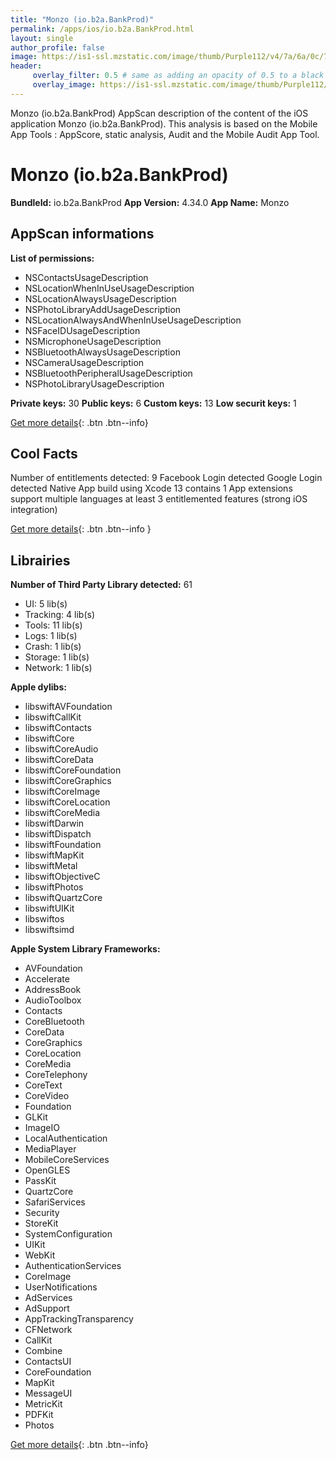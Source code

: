 ```yaml
---
title: "Monzo (io.b2a.BankProd)"
permalink: /apps/ios/io.b2a.BankProd.html
layout: single
author_profile: false
image: https://is1-ssl.mzstatic.com/image/thumb/Purple112/v4/7a/6a/0c/7a6a0c3d-476e-b9df-d4e4-d063e0662a30/AppIconProd-0-0-1x_U007emarketing-0-0-0-5-0-0-sRGB-0-0-0-GLES2_U002c0-512MB-85-220-0-0.png/512x512bb.jpg
header: 
     overlay_filter: 0.5 # same as adding an opacity of 0.5 to a black background
     overlay_image: https://is1-ssl.mzstatic.com/image/thumb/Purple112/v4/7a/6a/0c/7a6a0c3d-476e-b9df-d4e4-d063e0662a30/AppIconProd-0-0-1x_U007emarketing-0-0-0-5-0-0-sRGB-0-0-0-GLES2_U002c0-512MB-85-220-0-0.png/512x512bb.jpg
---
```

Monzo (io.b2a.BankProd) AppScan description of the content of the iOS application Monzo (io.b2a.BankProd). This analysis is based on the Mobile App Tools : AppScore, static analysis, Audit and the Mobile Audit App Tool.

# Monzo (io.b2a.BankProd)

**BundleId:** io.b2a.BankProd
**App Version:** 4.34.0
**App Name:** Monzo


## AppScan informations 

**List of permissions:** 
- NSContactsUsageDescription
- NSLocationWhenInUseUsageDescription
- NSLocationAlwaysUsageDescription
- NSPhotoLibraryAddUsageDescription
- NSLocationAlwaysAndWhenInUseUsageDescription
- NSFaceIDUsageDescription
- NSMicrophoneUsageDescription
- NSBluetoothAlwaysUsageDescription
- NSCameraUsageDescription
- NSBluetoothPeripheralUsageDescription
- NSPhotoLibraryUsageDescription
  
  
**Private keys:** 30
**Public keys:** 6
**Custom keys:** 13
**Low securit keys:** 1
  
[Get more details](/pricing.html){: .btn .btn--info}

## Cool Facts

Number of entitlements detected: 9
Facebook Login detected
Google Login detected
Native App
build using Xcode 13
contains 1 App extensions
support multiple languages
at least 3 entitlemented features (strong iOS integration)
  
[Get more details](/pricing.html){: .btn .btn--info }

## Librairies 
**Number of Third Party Library detected:** 61
- UI: 5 lib(s)
- Tracking: 4 lib(s)
- Tools: 11 lib(s)
- Logs: 1 lib(s)
- Crash: 1 lib(s)
- Storage: 1 lib(s)
- Network: 1 lib(s)


**Apple dylibs:**
- libswiftAVFoundation
- libswiftCallKit
- libswiftContacts
- libswiftCore
- libswiftCoreAudio
- libswiftCoreData
- libswiftCoreFoundation
- libswiftCoreGraphics
- libswiftCoreImage
- libswiftCoreLocation
- libswiftCoreMedia
- libswiftDarwin
- libswiftDispatch
- libswiftFoundation
- libswiftMapKit
- libswiftMetal
- libswiftObjectiveC
- libswiftPhotos
- libswiftQuartzCore
- libswiftUIKit
- libswiftos
- libswiftsimd


**Apple System Library Frameworks:**
- AVFoundation
- Accelerate
- AddressBook
- AudioToolbox
- Contacts
- CoreBluetooth
- CoreData
- CoreGraphics
- CoreLocation
- CoreMedia
- CoreTelephony
- CoreText
- CoreVideo
- Foundation
- GLKit
- ImageIO
- LocalAuthentication
- MediaPlayer
- MobileCoreServices
- OpenGLES
- PassKit
- QuartzCore
- SafariServices
- Security
- StoreKit
- SystemConfiguration
- UIKit
- WebKit
- AuthenticationServices
- CoreImage
- UserNotifications
- AdServices
- AdSupport
- AppTrackingTransparency
- CFNetwork
- CallKit
- Combine
- ContactsUI
- CoreFoundation
- MapKit
- MessageUI
- MetricKit
- PDFKit
- Photos


  
[Get more details](/pricing.html){: .btn .btn--info}

